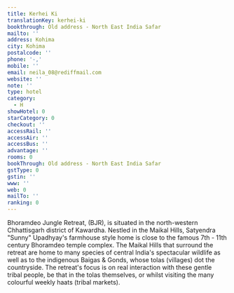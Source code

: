 ```yaml
---
title: Kerhei Ki
translationKey: kerhei-ki
bookthrough: Old address - North East India Safar
mailto: ''
address: Kohima
city: Kohima
postalcode: ''
phone: '-,'
mobile: ''
email: neila_08@rediffmail.com
website: ''
note: ''
type: hotel
category:
  - H
showHotel: 0
starCategory: 0
checkout: ''
accessRail: ''
accessAir: ''
accessBus: ''
advantage: ''
rooms: 0
bookThrough: Old address - North East India Safar
gstType: 0
gstin: ''
www: ''
web: 0
mailTo: ''
ranking: 0
---
```







Bhoramdeo Jungle Retreat, (BJR), is situated in the north-western Chhattisgarh district of Kawardha. Nestled in the Maikal Hills, Satyendra "Sunny" Upadhyay's farmhouse style home is close to the famous 7th - 11th century Bhoramdeo temple complex.    The Maikal Hills that surround the retreat are home to many species of central India's spectacular wildlife as well as to the indigenous Baigas & Gonds, whose tolas (villages) dot the countryside. The retreat's focus is on real interaction with these gentle tribal people, be that in the tolas themselves, or whilst visiting the many colourful weekly haats (tribal markets). 